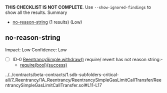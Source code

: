 **THIS CHECKLIST IS NOT COMPLETE**. Use `--show-ignored-findings` to show all the results.
Summary
 - [no-reason-string](#no-reason-string) (1 results) (Low)
## no-reason-string
Impact: Low
Confidence: Low
 - [ ] ID-0
[ReentrancySimple.withdraw()](../../contracts/beta-contracts/1.sdb-subfolders-critical-all/7_Reentrancy/1A_Reentrancy/ReentrancySimpleGasLimitCallTransfer/ReentrancySimpleGasLimitCallTransfer.sol#L11-L17) require/ revert has not reason string:- 
	- [require(bool)(success)](../../contracts/beta-contracts/1.sdb-subfolders-critical-all/7_Reentrancy/1A_Reentrancy/ReentrancySimpleGasLimitCallTransfer/ReentrancySimpleGasLimitCallTransfer.sol#L16)

../../contracts/beta-contracts/1.sdb-subfolders-critical-all/7_Reentrancy/1A_Reentrancy/ReentrancySimpleGasLimitCallTransfer/ReentrancySimpleGasLimitCallTransfer.sol#L11-L17


